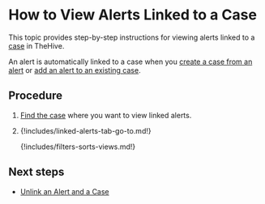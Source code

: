 # How to View Alerts Linked to a Case

This topic provides step-by-step instructions for viewing alerts linked to a [case](../cases/about-cases.md) in TheHive.

An alert is automatically linked to a case when you [create a case from an alert](../alerts/create-a-case-from-an-alert.md) or [add an alert to an existing case](../alerts/add-an-alert-to-an-existing-case.md).

<h2>Procedure</h2>

1. [Find the case](./search-for-cases/find-a-case.md) where you want to view linked alerts.

2. {!includes/linked-alerts-tab-go-to.md!}

    {!includes/filters-sorts-views.md!}

<h2>Next steps</h2>

* [Unlink an Alert and a Case](../alerts/unlink-alert-case.md)